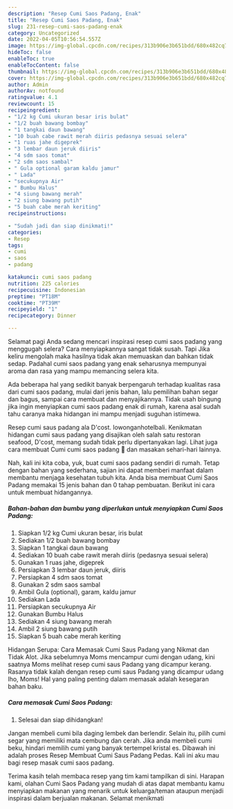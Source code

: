 ```yaml
---
description: "Resep Cumi Saos Padang, Enak"
title: "Resep Cumi Saos Padang, Enak"
slug: 231-resep-cumi-saos-padang-enak
category: Uncategorized
date: 2022-04-05T10:56:54.557Z
image: https://img-global.cpcdn.com/recipes/313b906e3b651bdd/680x482cq70/cumi-saos-padang-foto-resep-utama.jpg
hideToc: false
enableToc: true
enableTocContent: false
thumbnail: https://img-global.cpcdn.com/recipes/313b906e3b651bdd/680x482cq70/cumi-saos-padang-foto-resep-utama.jpg
cover: https://img-global.cpcdn.com/recipes/313b906e3b651bdd/680x482cq70/cumi-saos-padang-foto-resep-utama.jpg
author: Admin
authorAv: notfound
ratingvalue: 4.1
reviewcount: 15
recipeingredient:
- "1/2 kg Cumi ukuran besar iris bulat"
- "1/2 buah bawang bombay"
- "1 tangkai daun bawang"
- "10 buah cabe rawit merah diiris pedasnya sesuai selera"
- "1 ruas jahe digeprek"
- "3 lembar daun jeruk diiris"
- "4 sdm saos tomat"
- "2 sdm saos sambal"
- " Gula optional garam kaldu jamur"
- " Lada"
- "secukupnya Air"
- " Bumbu Halus"
- "4 siung bawang merah"
- "2 siung bawang putih"
- "5 buah cabe merah keriting"
recipeinstructions:

- "Sudah jadi dan siap dinikmati!"
categories:
- Resep
tags:
- cumi
- saos
- padang

katakunci: cumi saos padang 
nutrition: 225 calories
recipecuisine: Indonesian
preptime: "PT18M"
cooktime: "PT39M"
recipeyield: "1"
recipecategory: Dinner

---
```



Selamat pagi Anda sedang mencari inspirasi resep cumi saos padang yang menggugah selera? Cara menyiapkannya sangat tidak susah. Tapi Jika keliru mengolah maka hasilnya tidak akan memuaskan dan bahkan tidak sedap. Padahal cumi saos padang yang enak seharusnya mempunyai aroma dan rasa yang mampu memancing selera kita.


Ada beberapa hal yang sedikit banyak berpengaruh terhadap kualitas rasa dari cumi saos padang, mulai dari jenis bahan, lalu pemilihan bahan segar dan bagus, sampai cara membuat dan menyajikannya. Tidak usah bingung jika ingin menyiapkan cumi saos padang enak di rumah, karena asal sudah tahu caranya maka hidangan ini mampu menjadi suguhan istimewa.

Resep cumi saus padang ala D&#39;cost. lowonganhotelbali. Kenikmatan hidangan cumi saus padang yang disajikan oleh salah satu restoran seafood, D&#39;cost, memang sudah tidak perlu dipertanyakan lagi. Lihat juga cara membuat Cumi cumi saos padang 🦑 dan masakan sehari-hari lainnya.


Nah, kali ini kita coba, yuk, buat cumi saos padang sendiri di rumah. Tetap dengan bahan yang sederhana, sajian ini dapat memberi manfaat dalam membantu menjaga kesehatan tubuh kita. Anda bisa membuat Cumi Saos Padang memakai 15 jenis bahan dan 0 tahap pembuatan. Berikut ini cara untuk membuat hidangannya.

<!--inarticleads1-->

##### Bahan-bahan dan bumbu yang diperlukan untuk menyiapkan Cumi Saos Padang:

1. Siapkan 1/2 kg Cumi ukuran besar, iris bulat
1. Sediakan 1/2 buah bawang bombay
1. Siapkan 1 tangkai daun bawang
1. Sediakan 10 buah cabe rawit merah diiris (pedasnya sesuai selera)
1. Gunakan 1 ruas jahe, digeprek
1. Persiapkan 3 lembar daun jeruk, diiris
1. Persiapkan 4 sdm saos tomat
1. Gunakan 2 sdm saos sambal
1. Ambil  Gula (optional), garam, kaldu jamur
1. Sediakan  Lada
1. Persiapkan secukupnya Air
1. Gunakan  Bumbu Halus
1. Sediakan 4 siung bawang merah
1. Ambil 2 siung bawang putih
1. Siapkan 5 buah cabe merah keriting


Hidangan Serupa: Cara Memasak Cumi Saus Padang yang Nikmat dan Tidak Alot. Jika sebelumnya Moms mencampur cumi dengan udang, kini saatnya Moms melihat resep cumi saus Padang yang dicampur kerang. Rasanya tidak kalah dengan resep cumi saus Padang yang dicampur udang lho, Moms! Hal yang paling penting dalam memasak adalah kesegaran bahan baku. 

<!--inarticleads2-->

##### Cara memasak Cumi Saos Padang:


1. Selesai dan siap dihidangkan!

Jangan membeli cumi bila daging lembek dan berlendir. Selain itu, pilih cumi segar yang memiliki mata cembung dan cerah. Jika anda membeli cumi beku, hindari memilih cumi yang banyak tertempel kristal es. Dibawah ini adalah proses Resep Membuat Cumi Saus Padang Pedas. Kali ini aku mau bagi resep masak cumi saos padang. 

Terima kasih telah membaca resep yang tim kami tampilkan di sini. Harapan kami, olahan Cumi Saos Padang yang mudah di atas dapat membantu kamu menyiapkan makanan yang menarik untuk keluarga/teman ataupun menjadi inspirasi dalam berjualan makanan. Selamat menikmati
